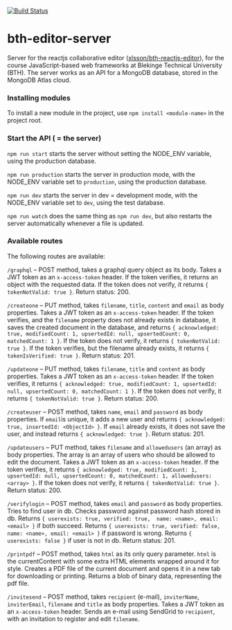 [![Build Status](https://app.travis-ci.com/xlsson/bth-editor-server.svg?branch=main)](https://app.travis-ci.com/xlsson/bth-editor-server)

# bth-editor-server
Server for the reactjs collaborative editor ([xlsson/bth-reactjs-editor](https://github.com/xlsson/bth-reactjs-editor)), for the course JavaScript-based web frameworks at Blekinge Technical University (BTH). The server works as an API for a MongoDB database, stored
in the MongoDB Atlas cloud.

### Installing modules
To install a new module in the project, use `npm install <module-name>` in the
project root.

### Start the API ( = the server)
`npm run start` starts the server without setting the NODE_ENV variable, using
the production database.

`npm run production` starts the server in production mode, with the NODE_ENV
variable set to `production`, using the production database.

`npm run dev` starts the server in dev = development mode,  with the NODE_ENV
variable set to `dev`, using the test database.

`npm run watch` does the same thing as `npm run dev`, but also restarts the
server automatically whenever a file is updated.

### Available routes
The following routes are available:

`/graphql` – POST method, takes a graphql query object as its body.
Takes a JWT token as an `x-access-token` header.
If the token verifies, it returns an object with the requested data.
If the token does not verify, it returns `{ tokenNotValid: true }`.
Return status: 200.

`/createone` – PUT method, takes `filename`, `title`, `content` and `email` as body properties.
Takes a JWT token as an `x-access-token` header.
If the token verifies, and the
`filename` property does not already exists in database, it saves the
created document in the database, and returns `{ acknowledged: true, modifiedCount: 1, upsertedId: null, upsertedCount: 0, matchedCount: 1 }`.
If the token does not verify, it returns `{ tokenNotValid: true }`.
If the token verifies, but the filename already exists, it returns `{ tokenIsVerified: true }`.
Return status: 201.

`/updateone` – PUT method, takes `filename`, `title` and `content` as body properties.
Takes a JWT token as an `x-access-token` header.
If the token verifies, it returns `{ acknowledged: true, modifiedCount: 1, upsertedId: null, upsertedCount: 0, matchedCount: 1 }`.
If the token does not verify, it returns `{ tokenNotValid: true }`.
Return status: 200.

`/createuser` – POST method, takes `name`, `email` and `password` as body properties.
If `email`is unique, it adds a new user and returns `{ acknowledged: true, insertedId: <ObjectId> }`.
If `email` already exists, it does not save the user, and instead returns
`{ acknowledged: true }`.
Return status: 201.

`/updateusers` – PUT method, takes `filename` and `allowedusers` (an array) as body properties.
The array is an array of users who should be allowed to edit the document.
Takes a JWT token as an `x-access-token` header.
If the token verifies, it returns `{ acknowledged: true, modifiedCount: 1, upsertedId: null, upsertedCount: 0, matchedCount: 1, allowedusers: <array> }`.
If the token does not verify, it returns `{ tokenNotValid: true }`.
Return status: 200.

`/verifylogin` – POST method, takes `email` and `password` as body properties.
Tries to find user in db. Checks password against password hash stored in db.
Returns `{ userexists: true, verified: true,  name: <name>, email: <email> }` if
both succeed. Returns `{ userexists: true, verified: false,  name: <name>, email: <email> }`
if password is wrong. Returns `{ userexists: false }` if user is not in db.
Return status: 201.

`/printpdf` – POST method, takes `html` as its only query parameter. `html` is the currentContent
with some extra HTML elements wrapped around it for style.
Creates a PDF file of the current document and opens it in a new tab for downloading or printing. Returns a blob of binary data, representing the pdf file.

`/invitesend` – POST method, takes `recipient` (e-mail), `inviterName`, `inviterEmail`, `filename` and `title` as body properties.
Takes a JWT token as an `x-access-token` header.
Sends an e-mail using SendGrid to `recipient`, with an invitation to register and
edit `filename`.
